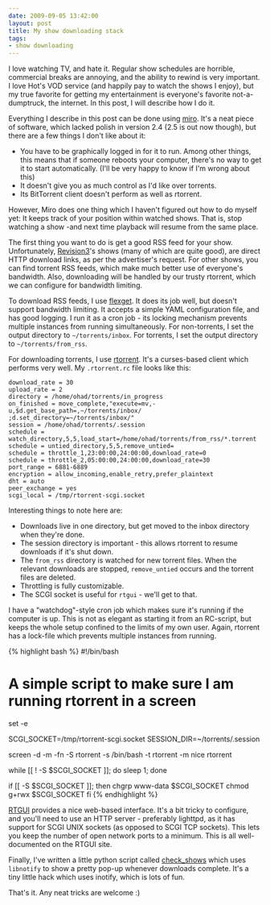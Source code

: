 ```yaml
---
date: 2009-09-05 13:42:00
layout: post
title: My show downloading stack
tags:
- show downloading
---
```


I love watching TV, and hate it. Regular show schedules are horrible,
commercial breaks are annoying, and the ability to rewind is very important. I
love Hot's VOD service (and happily pay to watch the shows I enjoy), but my
true favorite for getting my entertainment is everyone's favorite
not-a-dumptruck, the internet. In this post, I will describe how I do it.

Everything I describe in this post can be done using
[miro](http://getmiro.com/). It's a neat piece of software, which lacked polish
in version 2.4 (2.5 is out now though), but there are a few things I don't like
about it:

* You have to be graphically logged in for it to run. Among other things, this
  means that if someone reboots your computer, there's no way to get it to
  start automatically. (I'll be very happy to know if I'm wrong about this)
* It doesn't give you as much control as I'd like over torrents.
* Its BitTorrent client doesn't perform as well as rtorrent.

However, Miro does one thing which I haven't figured out how to do myself yet:
It keeps track of your position within watched shows. That is, stop watching a
show -and next time playback will resume from the same place.

The first thing you want to do is get a good RSS feed for your show.
Unfortunately, [Revision3](http://revision3.com/)'s shows (many of which are
quite good), are direct HTTP download links, as per the advertiser's request.
For other shows, you can find torrent RSS feeds, which make much better use of
everyone's bandwidth. Also, downloading will be handled by our trusty rtorrent,
which we can configure for bandwidth limiting.

To download RSS feeds, I use [flexget](http://flexget.com/). It does its job
well, but doesn't support bandwidth limiting. It accepts a simple YAML
configuration file, and has good logging. I run it as a cron job - its locking
mechanism prevents multiple instances from running simultaneously. For
non-torrents, I set the output directory to `~/torrents/inbox`. For torrents, I
set the output directory to `~/torrents/from_rss`.

For downloading torrents, I use [rtorrent](http://libtorrent.rakshasa.no/).
It's a curses-based client which performs very well. My `.rtorrent.rc` file looks
like this:

    download_rate = 30
    upload_rate = 2
    directory = /home/ohad/torrents/in_progress
    on_finished = move_complete,"execute=mv,-u,$d.get_base_path=,~/torrents/inbox/ ;d.set_directory=~/torrents/inbox/"
    session = /home/ohad/torrents/.session
    schedule = watch_directory,5,5,load_start=/home/ohad/torrents/from_rss/*.torrent
    schedule = untied_directory,5,5,remove_untied=
    schedule = throttle_1,23:00:00,24:00:00,download_rate=0
    schedule = throttle_2,05:00:00,24:00:00,download_rate=30
    port_range = 6881-6889
    encryption = allow_incoming,enable_retry,prefer_plaintext
    dht = auto
    peer_exchange = yes
    scgi_local = /tmp/rtorrent-scgi.socket

Interesting things to note here are:

* Downloads live in one directory, but get moved to the inbox directory when
  they're done.
* The session directory is important - this allows rtorrent to resume downloads
  if it's shut down.
* The `from_rss` directory is watched for new torrent files. When the relevant
  downloads are stopped, `remove_untied` occurs and the torrent files are
  deleted.
* Throttling is fully customizable.
* The SCGI socket is useful for `rtgui` - we'll get to that.

I have a "watchdog"-style cron job which makes sure it's running if the
computer is up. This is not as elegant as starting it from an RC-script, but
keeps the whole setup confined to the limits of my own user. Again, rtorrent
has a lock-file which prevents multiple instances from running.

{% highlight bash %}
#!/bin/bash

# A simple script to make sure I am running rtorrent in a screen

set -e

SCGI_SOCKET=/tmp/rtorrent-scgi.socket
SESSION_DIR=~/torrents/.session

screen -d -m -fn -S rtorrent -s /bin/bash -t rtorrent -m nice rtorrent

while [[ ! -S $SCGI_SOCKET ]]; do sleep 1; done

if [[ -S $SCGI_SOCKET ]]; then
    chgrp www-data $SCGI_SOCKET
    chmod g+rwx $SCGI_SOCKET
fi
{% endhighlight %}

[RTGUI](http://code.google.com/p/rtgui/) provides a nice web-based interface.
It's a bit tricky to configure, and you'll need to use an HTTP server -
preferably lighttpd, as it has support for SCGI UNIX sockets (as opposed to
SCGI TCP sockets). This lets you keep the number of open network ports to a
minimum. This is all well-documented on the RTGUI site.

Finally, I've written a little python script called
[check_shows](http://github.com/lutzky/check_shows) which uses `libnotify` to
show a pretty pop-up whenever downloads complete. It's a tiny little hack which
uses inotify, which is lots of fun.

That's it. Any neat tricks are welcome :)
